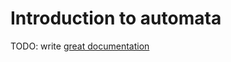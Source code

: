 # Introduction to automata

TODO: write [great documentation](http://jacobian.org/writing/great-documentation/what-to-write/)
